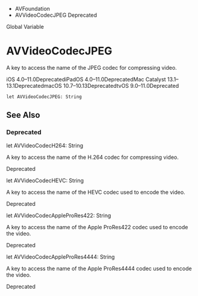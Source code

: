 

- AVFoundation
-  AVVideoCodecJPEG Deprecated

Global Variable

# AVVideoCodecJPEG

A key to access the name of the JPEG codec for compressing video.

iOS 4.0–11.0DeprecatediPadOS 4.0–11.0DeprecatedMac Catalyst 13.1–13.1DeprecatedmacOS 10.7–10.13DeprecatedtvOS 9.0–11.0Deprecated

``` source
let AVVideoCodecJPEG: String
```

## See Also

### Deprecated

let AVVideoCodecH264: String

A key to access the name of the H.264 codec for compressing video.

Deprecated

let AVVideoCodecHEVC: String

A key to access the name of the HEVC codec used to encode the video.

Deprecated

let AVVideoCodecAppleProRes422: String

A key to access the name of the Apple ProRes422 codec used to encode the video.

Deprecated

let AVVideoCodecAppleProRes4444: String

A key to access the name of the Apple ProRes4444 codec used to encode the video.

Deprecated

